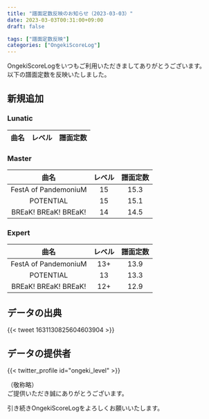 ```yaml
---
title: "譜面定数反映のお知らせ（2023-03-03）"
date: 2023-03-03T00:31:00+09:00
draft: false

tags: ["譜面定数反映"]
categories: ["OngekiScoreLog"]
---
```


OngekiScoreLogをいつもご利用いただきましてありがとうございます。  
以下の譜面定数を反映いたしました。

<!--more-->

## 新規追加

### Lunatic

| 曲名 | レベル | 譜面定数 |
|:-:|:-:|:-:|

### Master

| 曲名 | レベル | 譜面定数 |
|:-:|:-:|:-:|
| FestA of PandemoniuM | 15 | 15.3 |
| POTENTIAL | 15 | 15.1 |
| BREaK! BREaK! BREaK! | 14 | 14.5 |

### Expert

| 曲名 | レベル | 譜面定数 |
|:-:|:-:|:-:|
| FestA of PandemoniuM | 13+ | 13.9 |
| POTENTIAL | 13 | 13.3 |
| BREaK! BREaK! BREaK! | 12+ | 12.9 |

## データの出典

{{< tweet 1631130825604603904 >}}

## データの提供者

{{< twitter_profile id="ongeki_level" >}}

<!-- （順不同　敬称略）   -->
（敬称略）  
ご提供いただき誠にありがとうございます。

引き続きOngekiScoreLogをよろしくお願いいたします。

<!--

Tweet


-->
